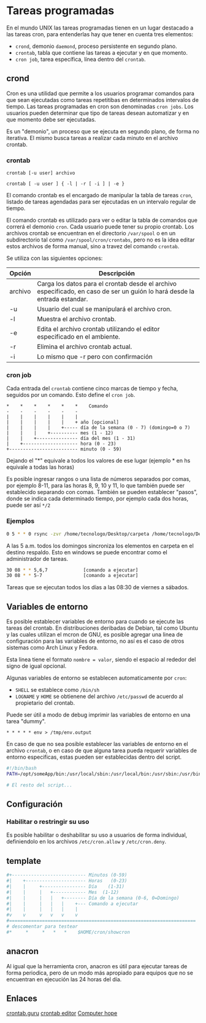 # Tareas programadas

En el mundo UNIX las tareas programadas tienen en un lugar destacado a las tareas cron, para entenderlas hay que tener en cuenta tres elementos:

- `crond`, demonio `daemond`, proceso persistente en segundo plano.
- `crontab`, tabla que contiene las tareas a ejecutar y en que momento.
- `cron job`, tarea específica, línea dentro del `crontab`.

## crond

Cron es una utilidad que permite a los usuarios programar comandos para que sean ejecutadas como tareas repetitibas en determinados intervalos de tiempo. Las tareas programadas en cron son denominadas `cron jobs`. Los usuarios pueden determinar que tipo de tareas desean automatizar y en que momento debe ser ejecutadas.

Es un "demonio", un proceso que se ejecuta en segundo plano, de forma no iterativa. El mismo busca tareas a realizar cada minuto en el archivo crontab.

### crontab

`crontab [-u user] archivo`

`crontab [ -u user ] { -l | -r [ -i ] | -e }`

El comando crontab es el encargado de manipular la tabla de tareas `cron`, listado de tareas agendadas para ser ejecutadas en un intervalo regular de tiempo.

El comando crontab es utilizado para ver o editar la tabla de comandos que correrá el demonio `cron`. Cada usuario puede tener su propio crontab.
Los archivos crontab se encuentran en el directorio `/var/spool` o en un subdirectorio tal como `/var/spool/cron/crontabs`, pero no es la idea editar estos archivos de forma manual, sino a travez del comando `crontab`.

Se utiliza con las siguientes opciones:

| Opción  | Descripción                                                                                                               |
|---------|---------------------------------------------------------------------------------------------------------------------------|
| archivo | Carga los datos para el crontab desde el archivo especificado, en caso de ser un guión lo hará desde la entrada estandar. |
| -u      | Usuario del cual se manipulará el archivo cron.                                                                           |
| -l      | Muestra el archivo crontab.                                                                                               |
| -e      | Edita el archivo crontab utilizando el editor especificado en el ambiente.                                                |
| -r      | Elimina el archivo crontab actual.                                                                                        |
| -i      | Lo mismo que -r pero con confirmación                                                                                     |

### cron job

Cada entrada del `crontab` contiene cinco marcas de tiempo y fecha, seguidos por un comando. Esto define el `cron job`.

```pre
*    *    *    *    *    *    Comando
-    -    -    -    -    -
|    |    |    |    |    |
|    |    |    |    |    + año [opcional]
|    |    |    |    +----- día de la semana (0 - 7) (domingo=0 o 7)
|    |    |    +---------- mes (1 - 12)
|    |    +--------------- día del mes (1 - 31)
|    +-------------------- hora (0 - 23)
+------------------------- minuto (0 - 59)
```

Dejando el "*" equivale a todos los valores de ese lugar (ejemplo * en hs equivale a todas las horas)

Es posible ingresar rangos o una lista de números separados por comas, por ejemplo 8-11, para las horas 8, 9, 10 y 11, lo que también puede ser establecido separando con comas. También se pueden establecer "pasos", donde se indica cada determinado tiempo, por ejemplo cada dos horas, puede ser así `*/2`

### Ejemplos

```sh
0 5 * * 0 rsync -zvr /home/tecnologo/Desktop/carpeta /home/tecnologo/Desktop/respaldo
```

A las 5 a.m. todos los domingos sincroniza los elementos en carpeta en el destino respaldo. Esto en windows se puede encontrar como el administrador de tareas.

```sh
30 08 * * 5,6,7             [comando a ejecutar]
30 08 * * 5-7               [comando a ejecutar]
```

Tareas que se ejecutan todos los días a las 08:30 de viernes a sábados.

## Variables de entorno

Es posible establecer variables de entorno para cuando se ejecute las tareas del crontab. En distribuciones deribadas de Debian, tal como Ubuntu y las cuales utilizan el mcron de GNU, es posible agregar una linea de configuración para las variables de entorno, no así es el caso de otros sistemas como Arch Linux y Fedora.

Esta linea tiene el formato `nombre = valor`, siendo el espacio al rededor del signo de igual opcional.

Algunas variables de entorno se establecen automaticamente por `cron`:

- `SHELL` se establece como `/bin/sh`
- `LOGNAME` y `HOME` se obtienene del archivo `/etc/passwd` de acuerdo al propietario del crontab.

Puede ser útil a modo de debug imprimir las variables de entorno en una tarea "dummy".

`* * * * * env > /tmp/env.output`

En caso de que no sea posible establecer las variables de entorno en el archivo `crontab`, o en caso de que alguna tarea pueda requerir variables de entorno especificas, estas pueden ser establecidas dentro del script.

```sh
#!/bin/bash
PATH=/opt/someApp/bin:/usr/local/sbin:/usr/local/bin:/usr/sbin:/usr/bin:/sbin:/bin

# El resto del script...
```

## Configuración

### Habilitar o restringir su uso

Es posible habilitar o deshabilitar su uso a usuarios de forma individual, definiendolo en los archivos `/etc/cron.allow` y `/etc/cron.deny`.

## template

```sh
#+--------------------------- Minutos (0-59)
#|    +---------------------- Horas   (0-23)
#|    |     +---------------- Día    (1-31)
#|    |     |   +------------ Mes  (1-12)
#|    |     |   |   +-------- Día de la semana (0-6, 0=Domingo)
#|    |     |   |   |    +--- Comando a ejecutar
#|    |     |   |   |    |
#v    v     v   v   v    v
#====================================================================
# descomentar para testear
#*     *     *   *   *    $HOME/cron/showcron
```

## anacron

Al igual que la herramienta cron, anacron es útil para ejecutar tareas de forma periodica, pero de un modo más apropiado para equipos que no se encuentran en ejecución las 24 horas del día.

## Enlaces

[crontab.guru](https://crontab.guru/)
[crontab editor](https://corntab.com/)
[Computer hope](https://www.computerhope.com/unix/ucrontab.htm)
